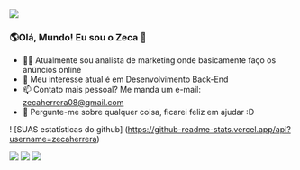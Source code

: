 <img src = "https://github.com/pr2tik1/pr2tik1/blob/master/IMAGE-NAME"> 

### 🌎Olá, Mundo! Eu sou o Zeca 👋 
- 👩‍💻 Atualmente sou analista de marketing onde basicamente faço os anúncios online
- 🎯 Meu interesse atual é em Desenvolvimento Back-End
- 📫 Contato mais pessoal? Me manda um e-mail: zecaherrera08@gmail.com
- 💬 Pergunte-me sobre qualquer coisa, ficarei feliz em ajudar :D

! [SUAS estatísticas do github] (https://github-readme-stats.vercel.app/api?username=zecaherrera)

[<img src = "https://img.shields.io/badge/twitter-%231DA1F2.svg?&style=for-the-badge&logo=twitter&logoColor=white" />](https://twitter.com/JosVinc47335387) [<img src = "https://img.shields.io/badge/linkedin-%230077B5.svg?&style=for-the-badge&logo=linkedin&logoColor=white" />](https://www.linkedin.com/in/jose-vin%C3%ADcius-a867a71a7/) [<img src = "https://img.shields.io/badge/instagram-%23E4405F.svg?&style=for-the-badge&logo=instagram&logoColor=white">](https://www.instagram.com/zecaherrera/)
